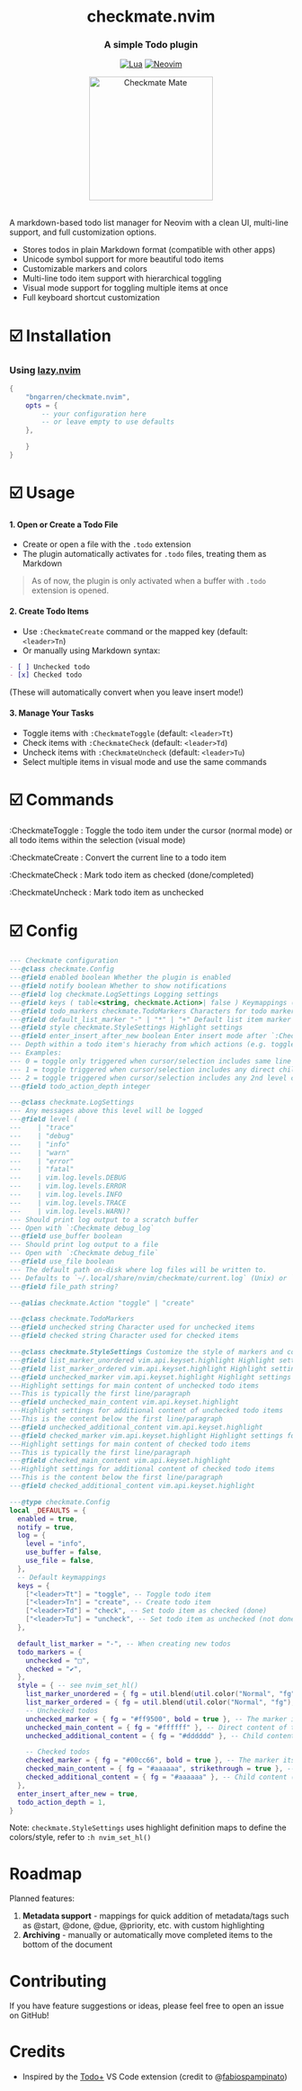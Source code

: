 <div align="center">

# checkmate.nvim

### A simple Todo plugin

[![Lua](https://img.shields.io/badge/Lua-blue.svg?style=for-the-badge&logo=lua)](http://www.lua.org)
[![Neovim](https://img.shields.io/badge/Neovim%200.8+-green.svg?style=for-the-badge&logo=neovim)](https://neovim.io)

<img alt="Checkmate Mate" height="220" src="./assets/checkmate-logo.png" />
</div><br/>

A markdown-based todo list manager for Neovim with a clean UI, multi-line support, and full customization options.

- Stores todos in plain Markdown format (compatible with other apps)
- Unicode symbol support for more beautiful todo items
- Customizable markers and colors
- Multi-line todo item support with hierarchical toggling
- Visual mode support for toggling multiple items at once
- Full keyboard shortcut customization

# ☑️ Installation

### Using [lazy.nvim](https://github.com/folke/lazy.nvim)

```lua
{
    "bngarren/checkmate.nvim",
    opts = {
        -- your configuration here
        -- or leave empty to use defaults
    },

    }
}
```

# ☑️ Usage

#### 1. Open or Create a Todo File
- Create or open a file with the `.todo` extension
- The plugin automatically activates for `.todo` files, treating them as Markdown

> As of now, the plugin is only activated when a buffer with `.todo` extension is opened.

#### 2. Create Todo Items

- Use `:CheckmateCreate` command or the mapped key (default: `<leader>Tn`)
- Or manually using Markdown syntax:
```md
- [ ] Unchecked todo
- [x] Checked todo
```
(These will automatically convert when you leave insert mode!)

#### 3. Manage Your Tasks
- Toggle items with `:CheckmateToggle` (default: `<leader>Tt`)
- Check items with `:CheckmateCheck` (default: `<leader>Td`)
- Uncheck items with `:CheckmateUncheck` (default: `<leader>Tu`)
- Select multiple items in visual mode and use the same commands

# ☑️ Commands

:CheckmateToggle
: Toggle the todo item under the cursor (normal mode) or all todo items within the selection (visual mode)

:CheckmateCreate
: Convert the current line to a todo item

:CheckmateCheck
: Mark todo item as checked (done/completed)

:CheckmateUncheck
: Mark todo item as unchecked

# ☑️ Config

```lua
--- Checkmate configuration
---@class checkmate.Config
---@field enabled boolean Whether the plugin is enabled
---@field notify boolean Whether to show notifications
---@field log checkmate.LogSettings Logging settings
---@field keys ( table<string, checkmate.Action>| false ) Keymappings (false to disable)
---@field todo_markers checkmate.TodoMarkers Characters for todo markers (checked and unchecked)
---@field default_list_marker "-" | "*" | "+" Default list item marker to be used when creating new Todo items
---@field style checkmate.StyleSettings Highlight settings
---@field enter_insert_after_new boolean Enter insert mode after `:Checkmate create`
--- Depth within a todo item's hierachy from which actions (e.g. toggle) will act on the parent todo item
--- Examples:
--- 0 = toggle only triggered when cursor/selection includes same line as the todo item/marker
--- 1 = toggle triggered when cursor/selection includes any direct child of todo item
--- 2 = toggle triggered when cursor/selection includes any 2nd level children of todo item
---@field todo_action_depth integer

---@class checkmate.LogSettings
--- Any messages above this level will be logged
---@field level (
---    | "trace"
---    | "debug"
---    | "info"
---    | "warn"
---    | "error"
---    | "fatal"
---    | vim.log.levels.DEBUG
---    | vim.log.levels.ERROR
---    | vim.log.levels.INFO
---    | vim.log.levels.TRACE
---    | vim.log.levels.WARN)?
--- Should print log output to a scratch buffer
--- Open with `:Checkmate debug_log`
---@field use_buffer boolean
--- Should print log output to a file
--- Open with `:Checkmate debug_file`
---@field use_file boolean
--- The default path on-disk where log files will be written to.
--- Defaults to `~/.local/share/nvim/checkmate/current.log` (Unix) or `C:\Users\USERNAME\AppData\Local\nvim-data\checkmate\current.log` (Windows)
---@field file_path string?

---@alias checkmate.Action "toggle" | "create"

---@class checkmate.TodoMarkers
---@field unchecked string Character used for unchecked items
---@field checked string Character used for checked items

---@class checkmate.StyleSettings Customize the style of markers and content
---@field list_marker_unordered vim.api.keyset.highlight Highlight settings for unordered list markers (-,+,*)
---@field list_marker_ordered vim.api.keyset.highlight Highlight settings for ordered (numerical) list markers (1.,2.)
---@field unchecked_marker vim.api.keyset.highlight Highlight settings for unchecked markers
---Highlight settings for main content of unchecked todo items
---This is typically the first line/paragraph
---@field unchecked_main_content vim.api.keyset.highlight
---Highlight settings for additional content of unchecked todo items
---This is the content below the first line/paragraph
---@field unchecked_additional_content vim.api.keyset.highlight
---@field checked_marker vim.api.keyset.highlight Highlight settings for checked markers
---Highlight settings for main content of checked todo items
---This is typically the first line/paragraph
---@field checked_main_content vim.api.keyset.highlight
---Highlight settings for additional content of checked todo items
---This is the content below the first line/paragraph
---@field checked_additional_content vim.api.keyset.highlight

---@type checkmate.Config
local _DEFAULTS = {
  enabled = true,
  notify = true,
  log = {
    level = "info",
    use_buffer = false,
    use_file = false,
  },
  -- Default keymappings
  keys = {
    ["<leader>Tt"] = "toggle", -- Toggle todo item
    ["<leader>Tn"] = "create", -- Create todo item
    ["<leader>Td"] = "check", -- Set todo item as checked (done)
    ["<leader>Tu"] = "uncheck", -- Set todo item as unchecked (not done)
  },

  default_list_marker = "-", -- When creating new todos
  todo_markers = {
    unchecked = "□",
    checked = "✔",
  },
  style = { -- see nvim_set_hl()
    list_marker_unordered = { fg = util.blend(util.color("Normal", "fg"), util.color("Normal", "bg"), 0.2) },
    list_marker_ordered = { fg = util.blend(util.color("Normal", "fg"), util.color("Normal", "bg"), 0.5) },
    -- Unchecked todos
    unchecked_marker = { fg = "#ff9500", bold = true }, -- The marker itself
    unchecked_main_content = { fg = "#ffffff" }, -- Direct content of the todo item
    unchecked_additional_content = { fg = "#dddddd" }, -- Child content that inherits

    -- Checked todos
    checked_marker = { fg = "#00cc66", bold = true }, -- The marker itself
    checked_main_content = { fg = "#aaaaaa", strikethrough = true }, -- Direct content
    checked_additional_content = { fg = "#aaaaaa" }, -- Child content (without strikethrough)
  },
  enter_insert_after_new = true,
  todo_action_depth = 1,
}
```

Note: `checkmate.StyleSettings` uses highlight definition maps to define the colors/style, refer to `:h nvim_set_hl()`

# Roadmap
Planned features:
1. **Metadata support** - mappings for quick addition of metadata/tags such as @start, @done, @due, @priority, etc. with custom highlighting
2. **Archiving** - manually or automatically move completed items to the bottom of the document

# Contributing
If you have feature suggestions or ideas, please feel free to open an issue on GitHub!

# Credits
- Inspired by the [Todo+](https://github.com/fabiospampinato/vscode-todo-plus) VS Code extension (credit to @[fabiospampinato](https://github.com/fabiospampinato))

